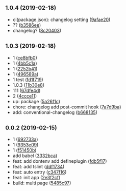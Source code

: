 ## <small>1.0.4 (2019-02-18)</small>

* ci(package.json): changelog setting ([9afae20](https://git.tutorabc.com/fe/tutorabc/landingpage/commits/9afae20))
* ?? ([b3586ee](https://git.tutorabc.com/fe/tutorabc/landingpage/commits/b3586ee))
* changelog? ([8c20403](https://git.tutorabc.com/fe/tutorabc/landingpage/commits/8c20403))



## <small>1.0.3 (2019-02-18)</small>

* 1 ([ce8bfb0](https://git.tutorabc.com/fe/tutorabc/landingpage/commits/ce8bfb0))
* 1 ([4bb5c1a](https://git.tutorabc.com/fe/tutorabc/landingpage/commits/4bb5c1a))
* 1 ([2252b41](https://git.tutorabc.com/fe/tutorabc/landingpage/commits/2252b41))
* 1 ([496589a](https://git.tutorabc.com/fe/tutorabc/landingpage/commits/496589a))
* 1 test ([fd1f719](https://git.tutorabc.com/fe/tutorabc/landingpage/commits/fd1f719))
* 1.0.3 ([11b30e8](https://git.tutorabc.com/fe/tutorabc/landingpage/commits/11b30e8))
* 111 ([67dfe4d](https://git.tutorabc.com/fe/tutorabc/landingpage/commits/67dfe4d))
* 2 ([4ccce11](https://git.tutorabc.com/fe/tutorabc/landingpage/commits/4ccce11))
* up: package ([5a26f1c](https://git.tutorabc.com/fe/tutorabc/landingpage/commits/5a26f1c))
* chore: changelog add post-commit hook ([7a7d9ba](https://git.tutorabc.com/fe/tutorabc/landingpage/commits/7a7d9ba))
* add: conventional-changelog ([b668135](https://git.tutorabc.com/fe/tutorabc/landingpage/commits/b668135))



## <small>0.0.2 (2019-02-15)</small>

* 1 ([692733a](https://git.tutorabc.com/fe/tutorabc/landingpage/commits/692733a))
* 1 ([9353e09](https://git.tutorabc.com/fe/tutorabc/landingpage/commits/9353e09))
* 1 ([f51450b](https://git.tutorabc.com/fe/tutorabc/landingpage/commits/f51450b))
* add babel ([3332bca](https://git.tutorabc.com/fe/tutorabc/landingpage/commits/3332bca))
* feat: add dontenv add defineplugin ([fdb5f17](https://git.tutorabc.com/fe/tutorabc/landingpage/commits/fdb5f17))
* feat: add tslint ([ddf1734](https://git.tutorabc.com/fe/tutorabc/landingpage/commits/ddf1734))
* feat: auto entry ([c347f16](https://git.tutorabc.com/fe/tutorabc/landingpage/commits/c347f16))
* feat: init app ([2e3f2cf](https://git.tutorabc.com/fe/tutorabc/landingpage/commits/2e3f2cf))
* build: multi page ([5485c97](https://git.tutorabc.com/fe/tutorabc/landingpage/commits/5485c97))



